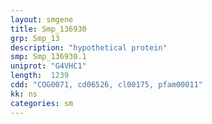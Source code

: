 ```yaml
---
layout: smgene
title: Smp_136930
grp: Smp_13
description: "hypothetical protein"
smp: Smp_136930.1
uniprot: "G4VHC1"
length:  1239
cdd: "COG0071, cd06526, cl00175, pfam00011"
kk: ns
categories: sm
---
```

